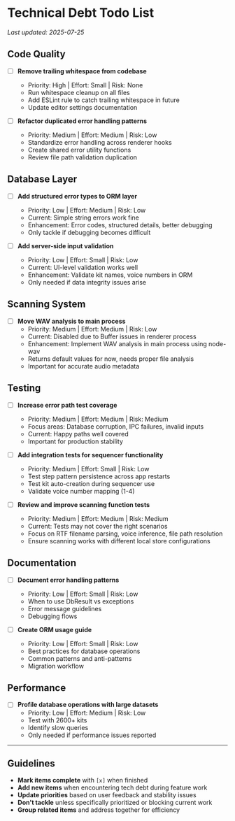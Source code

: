 # Technical Debt Todo List

_Last updated: 2025-07-25_

## Code Quality

- [ ] **Remove trailing whitespace from codebase**
  - Priority: High | Effort: Small | Risk: None
  - Run whitespace cleanup on all files
  - Add ESLint rule to catch trailing whitespace in future
  - Update editor settings documentation

- [ ] **Refactor duplicated error handling patterns**
  - Priority: Medium | Effort: Medium | Risk: Low
  - Standardize error handling across renderer hooks
  - Create shared error utility functions
  - Review file path validation duplication

## Database Layer

- [ ] **Add structured error types to ORM layer**
  - Priority: Low | Effort: Medium | Risk: Low
  - Current: Simple string errors work fine
  - Enhancement: Error codes, structured details, better debugging
  - Only tackle if debugging becomes difficult

- [ ] **Add server-side input validation**
  - Priority: Low | Effort: Small | Risk: Low
  - Current: UI-level validation works well
  - Enhancement: Validate kit names, voice numbers in ORM
  - Only needed if data integrity issues arise

## Scanning System

- [ ] **Move WAV analysis to main process** 
  - Priority: Medium | Effort: Medium | Risk: Low
  - Current: Disabled due to Buffer issues in renderer process
  - Enhancement: Implement WAV analysis in main process using node-wav
  - Returns default values for now, needs proper file analysis
  - Important for accurate audio metadata

## Testing

- [ ] **Increase error path test coverage**
  - Priority: Medium | Effort: Medium | Risk: Medium
  - Focus areas: Database corruption, IPC failures, invalid inputs
  - Current: Happy paths well covered
  - Important for production stability

- [ ] **Add integration tests for sequencer functionality**
  - Priority: Medium | Effort: Small | Risk: Low
  - Test step pattern persistence across app restarts
  - Test kit auto-creation during sequencer use
  - Validate voice number mapping (1-4)

- [ ] **Review and improve scanning function tests**
  - Priority: Medium | Effort: Medium | Risk: Medium  
  - Current: Tests may not cover the right scenarios
  - Focus on RTF filename parsing, voice inference, file path resolution
  - Ensure scanning works with different local store configurations

## Documentation

- [ ] **Document error handling patterns**
  - Priority: Low | Effort: Small | Risk: Low
  - When to use DbResult vs exceptions
  - Error message guidelines
  - Debugging flows

- [ ] **Create ORM usage guide**
  - Priority: Low | Effort: Small | Risk: Low
  - Best practices for database operations
  - Common patterns and anti-patterns
  - Migration workflow

## Performance

- [ ] **Profile database operations with large datasets**
  - Priority: Low | Effort: Medium | Risk: Low
  - Test with 2600+ kits
  - Identify slow queries
  - Only needed if performance issues reported

---

## Guidelines

- **Mark items complete** with `[x]` when finished
- **Add new items** when encountering tech debt during feature work
- **Update priorities** based on user feedback and stability issues
- **Don't tackle** unless specifically prioritized or blocking current work
- **Group related items** and address together for efficiency